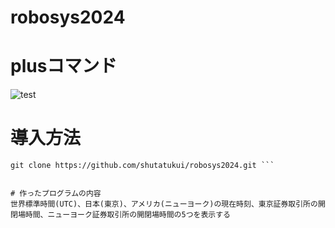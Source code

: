 # robosys2024
# plusコマンド
![test](http://github.com/shutatsukui/robosys2024/actions/workflows/test.yml/badge.svg)

# 導入方法

``` リポジトリをクローン
git clone https://github.com/shutatukui/robosys2024.git ```


# 作ったプログラムの内容
世界標準時間(UTC)、日本(東京)、アメリカ(ニューヨーク)の現在時刻、東京証券取引所の開閉場時間、ニューヨーク証券取引所の開閉場時間の5つを表示する

